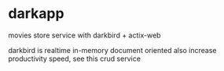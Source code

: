 # darkapp
movies store service with darkbird + actix-web

darkbird is realtime in-memory document oriented 
also increase productivity speed,  see this crud service
